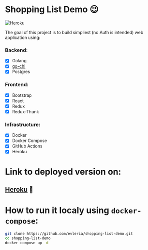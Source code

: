 # Shopping List Demo &#128521;
![Heroku](https://heroku-badge.herokuapp.com/?app=evleria-shopping-list-demo)

The goal of this project is to build simpliest (no Auth is intended) web application using:

### Backend:
- [x] Golang
- [x] [go-chi](https://github.com/go-chi/chi)
- [x] Postgres

### Frontend:
- [x] Bootstrap
- [x] React
- [x] Redux
- [x] Redux-Thunk

### Infrastructure:
- [x] Docker
- [x] Docker Compose
- [x] GitHub Actions
- [x] Heroku

# Link to deployed version on:
## [Heroku](https://evleria-shopping-list-demo.herokuapp.com/) :rocket:

# How to run it localy using `docker-compose`:
```sh
git clone https://github.com/evleria/shopping-list-demo.git
cd shopping-list-demo
docker-compose up -d
```
